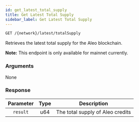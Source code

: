 ```yaml
---
id: get_latest_total_supply
title: Get Latest Total Supply
sidebar_label: Get Latest Total Supply
---
```


```bash title=ENDPOINT
GET /{network}/latest/totalSupply
```

Retrieves the latest total supply for the Aleo blockchain.

**Note:** This endpoint is only available for mainnet currently.

### Arguments

None

### Response

| Parameter | Type |            Description            |
|:---------:|:----:|:---------------------------------:|
| `result`  | u64  | The total supply of Aleo credits | 